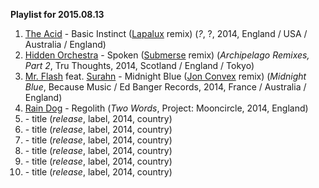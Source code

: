 **Playlist for 2015.08.13**

1. [The Acid](http://musicbrainz.org/artist/5e978fe0-4dd6-4fb7-b019-d45ffc234bdd) - Basic Instinct ([Lapalux](http://musicbrainz.org/artist/0b5f6947-c6f2-43c2-8fed-5a77776728dd) remix) (_?_, ?, 2014, England / USA / Australia / England)
1. [Hidden Orchestra](http://musicbrainz.org/artist/18cb0186-8154-4ab1-a7a7-70e5a6525131) - Spoken ([Submerse](http://musicbrainz.org/artist/ed379147-2fab-4406-8b85-9c62251cfddc) remix) (_Archipelago Remixes, Part 2_, Tru Thoughts, 2014, Scotland / England / Tokyo)
1. [Mr. Flash](http://musicbrainz.org/artist/792f877d-8c68-45db-871a-085643604b49) feat. [Surahn](http://musicbrainz.org/artist/5ae4d6ce-4bf6-4336-9968-7a49d84d8a76) - Midnight Blue ([Jon Convex](http://musicbrainz.org/artist/661d6ea3-ddb8-4e0f-a04d-56ea30075d26) remix) (_Midnight Blue_, Because Music / Ed Banger Records, 2014, France / Australia / England)
1. [Rain Dog](http://musicbrainz.org/artist/8023f60e-ed72-41c0-9a1a-d5838f95291c) - Regolith (_Two Words_, Project: Mooncircle, 2014, England)
1. []() - title (_release_, label, 2014, country)
1. []() - title (_release_, label, 2014, country)
1. []() - title (_release_, label, 2014, country)
1. []() - title (_release_, label, 2014, country)
1. []() - title (_release_, label, 2014, country)
1. []() - title (_release_, label, 2014, country)

